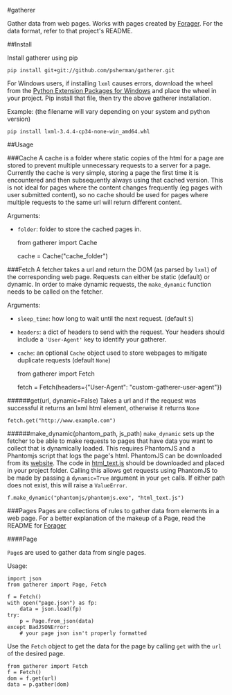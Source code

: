 #gatherer

Gather data from web pages. Works with pages created by [Forager](https://github.com/psherman/forager). For the data format, refer to that project's README.

##Install

Install gatherer using pip

    pip install git+git://github.com/psherman/gatherer.git

For Windows users, if installing `lxml` causes errors, download the wheel from the [Python Extension Packages for Windows](http://www.lfd.uci.edu/~gohlke/pythonlibs/#lxml) and place the wheel in your project. Pip install that file, then try the above gatherer installation.

Example: (the filename will vary depending on your system and python version)

    pip install lxml-3.4.4-cp34-none-win_amd64.whl

##Usage

###Cache
A cache is a folder where static copies of the html for a page are stored to prevent multiple unnecessary requests to a server for a page. Currently the cache is very simple, storing a page the first time it is encountered and then subsequently always using that cached version. This is not ideal for pages where the content changes frequently (eg pages with user submitted content), so no cache should be used for pages where multiple requests to the same url will return different content.

Arguments:

* `folder`: folder to store the cached pages in.

    from gatherer import Cache

    cache = Cache("cache_folder")

###Fetch
A fetcher takes a url and return the DOM (as parsed by `lxml`) of the corresponding web page. Requests can either be static (default) or dynamic. In order to make dynamic requests, the `make_dynamic` function needs to be called on the fetcher.

Arguments:

* `sleep_time`: how long to wait until the next request. (default `5`)
* `headers`: a dict of headers to send with the request. Your headers should include a `'User-Agent'` key to identify your gatherer.
* `cache`: an optional `Cache` object used to store webpages to mitigate duplicate requests (default `None`)


    from gatherer import Fetch

    fetch = Fetch(headers={"User-Agent": "custom-gatherer-user-agent"})

######get(url, dynamic=False)
Takes a url and if the request was successful it returns an lxml html element, otherwise it returns `None`

    fetch.get("http://www.example.com")

######make_dynamic(phantom_path, js_path)
`make_dynamic` sets up the fetcher to be able to make requests to pages that have data you want to collect that is dynamically loaded. This requires PhantomJS and a Phantomjs script that logs the page's html. PhantomJS can be downloaded from its [website](http://phantomjs.org/). The code in [html_text.js](/html_text.js) should be downloaded and placed in your project folder. Calling this allows get requests using PhantomJS to be made by passing a `dynamic=True` argument in your `get` calls. If either path does not exist, this will raise a `ValueError`.

    f.make_dynamic("phantomjs/phantomjs.exe", "html_text.js")

###Pages
Pages are collections of rules to gather data from elements in a web page. For a better explanation of the makeup of a Page, read the README for [Forager](https://github.com/psherman/forager)

####Page

`Page`s are used to gather data from single pages.

Usage:

    import json
    from gatherer import Page, Fetch

    f = Fetch()
    with open("page.json") as fp:
        data = json.load(fp)
    try:
        p = Page.from_json(data)
    except BadJSONError:
        # your page json isn't properly formatted

Use the `Fetch` object to get the data for the page by calling `get` with the `url` of the desired page.

    from gatherer import Fetch
    f = Fetch()
    dom = f.get(url)
    data = p.gather(dom)
